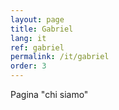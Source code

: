 ```yaml
---
layout: page
title: Gabriel
lang: it
ref: gabriel
permalink: /it/gabriel
order: 3
---
```


Pagina "chi siamo"
